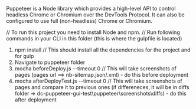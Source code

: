 Puppeteer is a Node library which provides a high-level API to control headless Chrome or Chromium over the DevTools Protocol. It can also be configured to use full (non-headless) Chrome or Chromium.

// To run this project you need to install Node and npm.
// Run following commands in your CLI in this folder (this is where the gulpfile is located)
1. npm install // This should install all the dependencies for the project and for gulp
2. Navigate to puppeteer folder
2. mocha beforeDeploy.js --timeout 0 // This will take screenshots of pages (pages url ==> nb-sitemap.json/.xml) - do this before deployment
2. mocha afterDeployTest.js --timeout 0 // This will take screenshots of pages and compare it to previous ones (if differeneces, it will be in diffs folder => dc-puppeteer-gui-test\puppeteer\screenshots\diffs) - do this after deployment